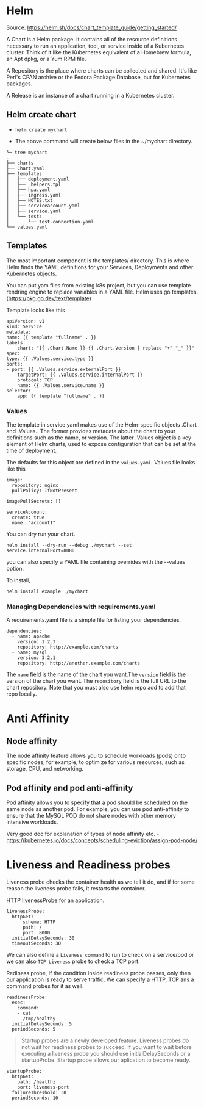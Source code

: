 # Helm

Source: https://helm.sh/docs/chart_template_guide/getting_started/

A Chart is a Helm package. It contains all of the resource definitions necessary to run an application, tool, or service inside of a Kubernetes cluster. Think of it like the Kubernetes equivalent of a Homebrew formula, an Apt dpkg, or a Yum RPM file.

A Repository is the place where charts can be collected and shared. It's like Perl's CPAN archive or the Fedora Package Database, but for Kubernetes packages.

A Release is an instance of a chart running in a Kubernetes cluster.

## Helm create chart

- `helm create mychart`

- The above command will create below files in the ~/mychart directory. 

```
╰─ tree mychart
.
├── charts
├── Chart.yaml
├── templates
│   ├── deployment.yaml
│   ├── _helpers.tpl
│   ├── hpa.yaml
│   ├── ingress.yaml
│   ├── NOTES.txt
│   ├── serviceaccount.yaml
│   ├── service.yaml
│   └── tests
│       └── test-connection.yaml
└── values.yaml
```


## Templates

The most important component is the templates/ directory. This is where Helm finds the YAML definitions for your Services, Deployments and other Kubernetes objects.

You can put yam files from existing k8s project, but you can use template rendring engine to replace variables in a YAML file.
Helm uses go templates.(https://pkg.go.dev/text/template)

Template looks like this

```
apiVersion: v1
kind: Service
metadata:
name: {{ template "fullname" . }}
labels:
    chart: "{{ .Chart.Name }}-{{ .Chart.Version | replace "+" "_" }}"
spec:
type: {{ .Values.service.type }}
ports:
- port: {{ .Values.service.externalPort }}
    targetPort: {{ .Values.service.internalPort }}
    protocol: TCP
    name: {{ .Values.service.name }}
selector:
    app: {{ template "fullname" . }}
```

### Values

The template in service.yaml makes use of the Helm-specific objects .Chart and .Values.. The former provides metadata about the chart to your definitions such as the name, or version. The latter .Values object is a key element of Helm charts, used to expose configuration that can be set at the time of deployment.

The defaults for this object are defined in the `values.yaml`. Values file looks like this

```
image:
  repository: nginx
  pullPolicy: IfNotPresent

imagePullSecrets: []

serviceAccount:
  create: true
  name: "account1"

```

You can dry run your chart. 

`helm install --dry-run --debug ./mychart --set service.internalPort=8080`

you can also specify a YAML file containing overrides with the --values option.


To install,

`helm install example ./mychart`


### Managing Dependencies with requirements.yaml
A requirements.yaml file is a simple file for listing your dependencies.

```
dependencies:
  - name: apache
    version: 1.2.3
    repository: http://example.com/charts
  - name: mysql
    version: 3.2.1
    repository: http://another.example.com/charts
```

The `name` field is the name of the chart you want.The `version` field is the version of the chart you want. The `repository` field is the full URL to the chart repository. Note that you must also use helm repo add to add that repo locally.



# Anti Affinity


## Node affinity
The node affinity feature allows you to schedule workloads (pods) onto specific nodes, for example, to optimize for various resources, such as storage, CPU, and networking.


## Pod affinity and pod anti-affinity

Pod affinity allows you to specify that a pod should be scheduled on the same node as another pod. For example, you can use pod anti-affinity to ensure that the MySQL POD do not share nodes with other memory intensive workloads.


Very good doc for explanation of types of node affinity etc. - https://kubernetes.io/docs/concepts/scheduling-eviction/assign-pod-node/


# Liveness and Readiness probes

Liveness probe checks the container health as we tell it do, and if for some reason the liveness probe fails, it restarts the container.

HTTP livenessProbe for an application.
```
livenessProbe:
  httpGet:
      scheme: HTTP
      path: /
      port: 8000
  initialDelaySeconds: 30
  timeoutSeconds: 30
```

We can also define a `Liveness command` to run to check on a service/pod or we can also `TCP Liveness` probe to check a TCP port.


Rediness probe, If the condition inside readiness probe passes, only then our application is ready to serve traffic.
We can specify a HTTP, TCP ans a command probes for it as well.

```
readinessProbe:
  exec:
    command:
    - cat
    - /tmp/healthy
  initialDelaySeconds: 5
  periodSeconds: 5
```

> Startup probes are a newly developed feature. Liveness probes do not wait for readiness probes to succeed. If you want to wait before executing a liveness probe you should use initialDelaySeconds or a startupProbe. Startup probe allows our aplication to become ready.

```
startupProbe:
  httpGet:
    path: /healthz
    port: liveness-port
  failureThreshold: 30
  periodSeconds: 10
```

